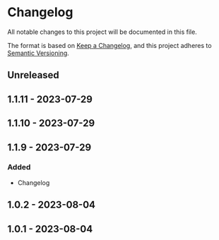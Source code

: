 # Changelog
All notable changes to this project will be documented in this file.

The format is based on [Keep a Changelog](https://keepachangelog.com/en/1.0.0/),
and this project adheres to [Semantic Versioning](https://semver.org/spec/v2.0.0.html).

## Unreleased

## 1.1.11 - 2023-07-29

## 1.1.10 - 2023-07-29

## 1.1.9 - 2023-07-29
### Added
- Changelog

## 1.0.2 - 2023-08-04

## 1.0.1 - 2023-08-04
